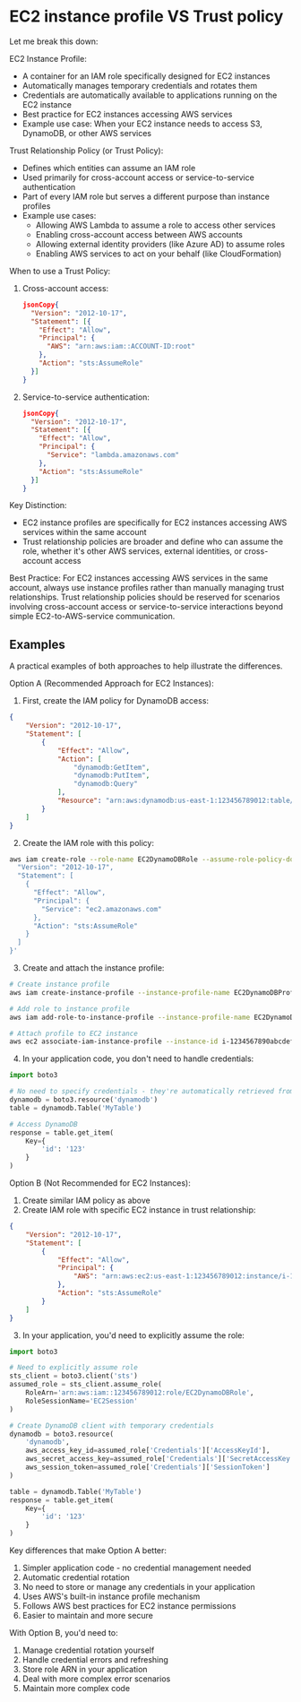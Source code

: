 # EC2 instance profile VS Trust policy

Let me break this down:

EC2 Instance Profile:

* A container for an IAM role specifically designed for EC2 instances
* Automatically manages temporary credentials and rotates them
* Credentials are automatically available to applications running on the EC2 instance
* Best practice for EC2 instances accessing AWS services
* Example use case: When your EC2 instance needs to access S3, DynamoDB, or other AWS services

Trust Relationship Policy (or Trust Policy):

* Defines which entities can assume an IAM role
* Used primarily for cross-account access or service-to-service authentication
* Part of every IAM role but serves a different purpose than instance profiles
* Example use cases:
  * Allowing AWS Lambda to assume a role to access other services
  * Enabling cross-account access between AWS accounts
  * Allowing external identity providers (like Azure AD) to assume roles
  * Enabling AWS services to act on your behalf (like CloudFormation)

When to use a Trust Policy:

1.  Cross-account access:

    ```json
    jsonCopy{
      "Version": "2012-10-17",
      "Statement": [{
        "Effect": "Allow",
        "Principal": {
          "AWS": "arn:aws:iam::ACCOUNT-ID:root"
        },
        "Action": "sts:AssumeRole"
      }]
    }
    ```
2.  Service-to-service authentication:

    ```json
    jsonCopy{
      "Version": "2012-10-17",
      "Statement": [{
        "Effect": "Allow",
        "Principal": {
          "Service": "lambda.amazonaws.com"
        },
        "Action": "sts:AssumeRole"
      }]
    }
    ```

Key Distinction:

* EC2 instance profiles are specifically for EC2 instances accessing AWS services within the same account
* Trust relationship policies are broader and define who can assume the role, whether it's other AWS services, external identities, or cross-account access

Best Practice: For EC2 instances accessing AWS services in the same account, always use instance profiles rather than manually managing trust relationships. Trust relationship policies should be reserved for scenarios involving cross-account access or service-to-service interactions beyond simple EC2-to-AWS-service communication.



## Examples

A practical examples of both approaches to help illustrate the differences.

Option A (Recommended Approach for EC2 Instances):

1. First, create the IAM policy for DynamoDB access:

```json
{
    "Version": "2012-10-17",
    "Statement": [
        {
            "Effect": "Allow",
            "Action": [
                "dynamodb:GetItem",
                "dynamodb:PutItem",
                "dynamodb:Query"
            ],
            "Resource": "arn:aws:dynamodb:us-east-1:123456789012:table/MyTable"
        }
    ]
}
```

2. Create the IAM role with this policy:

```bash
aws iam create-role --role-name EC2DynamoDBRole --assume-role-policy-document '{
  "Version": "2012-10-17",
  "Statement": [
    {
      "Effect": "Allow",
      "Principal": {
        "Service": "ec2.amazonaws.com"
      },
      "Action": "sts:AssumeRole"
    }
  ]
}'
```

3. Create and attach the instance profile:

```bash
# Create instance profile
aws iam create-instance-profile --instance-profile-name EC2DynamoDBProfile

# Add role to instance profile
aws iam add-role-to-instance-profile --instance-profile-name EC2DynamoDBProfile --role-name EC2DynamoDBRole

# Attach profile to EC2 instance
aws ec2 associate-iam-instance-profile --instance-id i-1234567890abcdef0 --iam-instance-profile Name=EC2DynamoDBProfile
```

4. In your application code, you don't need to handle credentials:

```python
import boto3

# No need to specify credentials - they're automatically retrieved from instance profile
dynamodb = boto3.resource('dynamodb')
table = dynamodb.Table('MyTable')

# Access DynamoDB
response = table.get_item(
    Key={
        'id': '123'
    }
)
```

Option B (Not Recommended for EC2 Instances):

1. Create similar IAM policy as above
2. Create IAM role with specific EC2 instance in trust relationship:

```json
{
    "Version": "2012-10-17",
    "Statement": [
        {
            "Effect": "Allow",
            "Principal": {
                "AWS": "arn:aws:ec2:us-east-1:123456789012:instance/i-1234567890abcdef0"
            },
            "Action": "sts:AssumeRole"
        }
    ]
}
```

3. In your application, you'd need to explicitly assume the role:

```python
import boto3

# Need to explicitly assume role
sts_client = boto3.client('sts')
assumed_role = sts_client.assume_role(
    RoleArn='arn:aws:iam::123456789012:role/EC2DynamoDBRole',
    RoleSessionName='EC2Session'
)

# Create DynamoDB client with temporary credentials
dynamodb = boto3.resource(
    'dynamodb',
    aws_access_key_id=assumed_role['Credentials']['AccessKeyId'],
    aws_secret_access_key=assumed_role['Credentials']['SecretAccessKey'],
    aws_session_token=assumed_role['Credentials']['SessionToken']
)

table = dynamodb.Table('MyTable')
response = table.get_item(
    Key={
        'id': '123'
    }
)
```

Key differences that make Option A better:

1. Simpler application code - no credential management needed
2. Automatic credential rotation
3. No need to store or manage any credentials in your application
4. Uses AWS's built-in instance profile mechanism
5. Follows AWS best practices for EC2 instance permissions
6. Easier to maintain and more secure

With Option B, you'd need to:

1. Manage credential rotation yourself
2. Handle credential errors and refreshing
3. Store role ARN in your application
4. Deal with more complex error scenarios
5. Maintain more complex code

